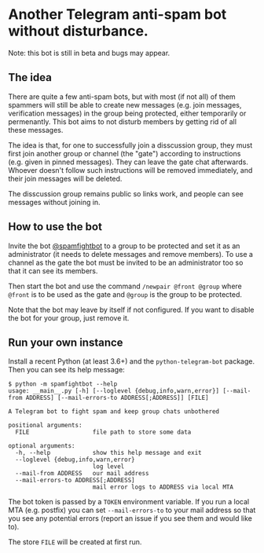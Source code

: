 # Another Telegram anti-spam bot without disturbance.

Note: this bot is still in beta and bugs may appear.

## The idea

There are quite a few anti-spam bots, but with most (if not all) of them
spammers will still be able to create new messages (e.g. join messages,
verification messages) in the group being protected, either temporarily or
permenantly. This bot aims to not disturb members by getting rid of all these
messages.

The idea is that, for one to successfully join a disscussion group, they must
first join another group or channel (the "gate") according to instructions
(e.g. given in pinned messages). They can leave the gate chat afterwards.
Whoever doesn't follow such instructions will be removed immediately, and their
join messages will be deleted.

The disscussion group remains public so links work, and people can see messages
without joining in.

## How to use the bot

Invite the bot [@spamfightbot](https://t.me/spamfightbot) to a group to be
protected and set it as an administrator (it needs to delete messages and
remove members). To use a channel as the gate the bot must be invited to be an
administrator too so that it can see its members.

Then start the bot and use the command `/newpair @front @group` where `@front`
is to be used as the gate and `@group` is the group to be protected.

Note that the bot may leave by itself if not configured. If you want to disable
the bot for your group, just remove it.

## Run your own instance

Install a recent Python (at least 3.6+) and the `python-telegram-bot` package.
Then you can see its help message:

```
$ python -m spamfightbot --help
usage: __main__.py [-h] [--loglevel {debug,info,warn,error}] [--mail-from ADDRESS] [--mail-errors-to ADDRESS[;ADDRESS]] [FILE]

A Telegram bot to fight spam and keep group chats unbothered

positional arguments:
  FILE                  file path to store some data

optional arguments:
  -h, --help            show this help message and exit
  --loglevel {debug,info,warn,error}
                        log level
  --mail-from ADDRESS   our mail address
  --mail-errors-to ADDRESS[;ADDRESS]
                        mail error logs to ADDRESS via local MTA
```

The bot token is passed by a `TOKEN` environment variable. If you run a local
MTA (e.g. postfix) you can set `--mail-errors-to` to your mail address so that
you see any potential errors (report an issue if you see them and would like to).

The store `FILE` will be created at first run.
